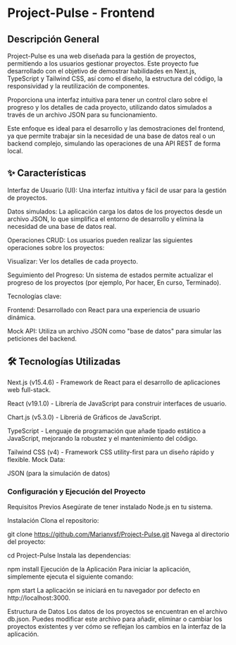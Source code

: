 
# Project-Pulse - Frontend
## Descripción General
Project-Pulse es una web diseñada para la gestión de proyectos, permitiendo a los usuarios gestionar proyectos. Este proyecto fue desarrollado con el objetivo de demostrar habilidades en Next.js, TypeScript y Tailwind CSS, así como el diseño, la estructura del código, la responsividad y la reutilización de componentes.

Proporciona una interfaz intuitiva para tener un control claro sobre el progreso y los detalles de cada proyecto, utilizando datos simulados a través de un archivo JSON para su funcionamiento.

Este enfoque es ideal para el desarrollo y las demostraciones del frontend, ya que permite trabajar sin la necesidad de una base de datos real o un backend complejo, simulando las operaciones de una API REST de forma local.

## ✨ Características
Interfaz de Usuario (UI): Una interfaz intuitiva y fácil de usar para la gestión de proyectos.

Datos simulados: La aplicación carga los datos de los proyectos desde un archivo JSON, lo que simplifica el entorno de desarrollo y elimina la necesidad de una base de datos real.

Operaciones CRUD: Los usuarios pueden realizar las siguientes operaciones sobre los proyectos:

Visualizar: Ver los detalles de cada proyecto.

Seguimiento del Progreso: Un sistema de estados permite actualizar el progreso de los proyectos (por ejemplo, Por hacer, En curso, Terminado).

Tecnologías clave:

Frontend: Desarrollado con React para una experiencia de usuario dinámica.

Mock API: Utiliza un archivo JSON como "base de datos" para simular las peticiones del backend.

## 🛠️ Tecnologías Utilizadas

Next.js (v15.4.6)  - Framework de React para el desarrollo de aplicaciones web full-stack.

React (v19.1.0)  - Librería de JavaScript para construir interfaces de usuario.

Chart.js (v5.3.0) - Libreriá de Gráficos de JavaScript.

TypeScript - Lenguaje de programación que añade tipado estático a JavaScript, mejorando la robustez y el mantenimiento del código.

Tailwind CSS (v4) - Framework CSS utility-first para un diseño rápido y flexible.
Mock Data:

JSON (para la simulación de datos)

### Configuración y Ejecución del Proyecto
Requisitos Previos
Asegúrate de tener instalado Node.js en tu sistema.

Instalación
Clona el repositorio:


git clone https://github.com/Marianvsf/Project-Pulse.git
Navega al directorio del proyecto:



cd Project-Pulse
Instala las dependencias:



npm install
Ejecución de la Aplicación
Para iniciar la aplicación, simplemente ejecuta el siguiente comando:

npm start
La aplicación se iniciará en tu navegador por defecto en http://localhost:3000.

Estructura de Datos
Los datos de los proyectos se encuentran en el archivo db.json. Puedes modificar este archivo para añadir, eliminar o cambiar los proyectos existentes y ver cómo se reflejan los cambios en la interfaz de la aplicación.
